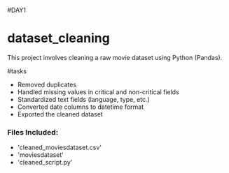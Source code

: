 #DAY1
# dataset_cleaning
This project involves cleaning a raw movie dataset using Python (Pandas).

#tasks
- Removed duplicates
- Handled missing values in critical and non-critical fields
- Standardized text fields (language, type, etc.)
- Converted date columns to datetime format
- Exported the cleaned dataset

### Files Included:
- 'cleaned_moviesdataset.csv'
- 'moviesdataset'
- 'cleaned_script.py'


